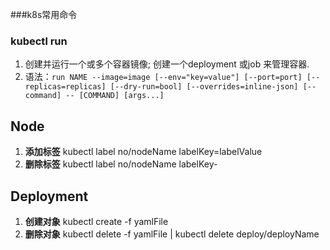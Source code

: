 ###k8s常用命令
### kubectl run
1. 创建并运行一个或多个容器镜像; 创建一个deployment 或job 来管理容器.
2. 语法：`run NAME --image=image [--env="key=value"] [--port=port] [--replicas=replicas] [--dry-run=bool] [--overrides=inline-json] [--command] -- [COMMAND] [args...]`

## Node
01. **添加标签** kubectl label no/nodeName labelKey=labelValue
02. **删除标签** kubectl label no/nodeName labelKey-

## Deployment
01. **创建对象** kubectl create -f yamlFile
02. **删除对象** kubectl delete -f yamlFile | kubectl delete deploy/deployName

